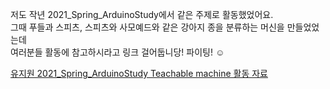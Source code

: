 저도 작년 2021_Spring_ArduinoStudy에서 같은 주제로 활동했었어요.     
그때 푸들과 스피츠, 스피츠와 사모예드와 같은 강아지 종을 분류하는 머신을 만들었었는데    
여러분들 활동에 참고하시라고 링크 걸어둡니당! 파이팅! ☺️

[유지원 2021_Spring_ArduinoStudy Teachable machine 활동 자료](https://github.com/sejongsmarcle/2021_Spring_ArduinoStudy/tree/main/%EC%8A%A4%ED%84%B0%EB%94%94%EC%9E%90%EB%A3%8C/5%EC%A3%BC%EC%B0%A8/6%ED%8C%80)
